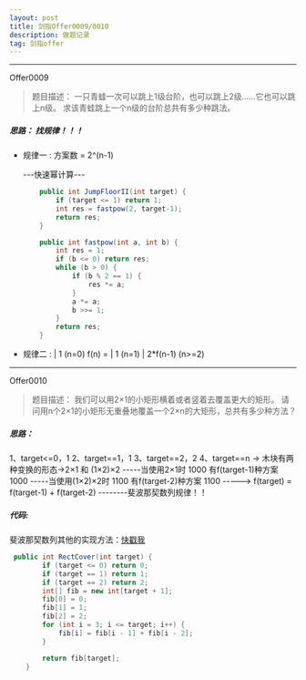 ```yaml
---
layout: post
title: 剑指Offer0009/0010
description: 做题记录
tag: 剑指offer
---
```


---



Offer0009

> 题目描述：
> 一只青蛙一次可以跳上1级台阶，也可以跳上2级……它也可以跳上n级。
> 求该青蛙跳上一个n级的台阶总共有多少种跳法。

##### 思路： 找规律！！！

* 规律一 :
  方案数 = 2^(n-1)

  ---快速幂计算---

  ```java
      public int JumpFloorII(int target) {
          if (target <= 1) return 1;
          int res = fastpow(2, target-1);
          return res;
      }
  
      public int fastpow(int a, int b) {
          int res = 1;
          if (b <= 0) return res;
          while (b > 0) {
              if (b % 2 == 1) {
                  res *= a;
              }
              a *= a;
              b >>= 1;
          }
          return res;
      }
  ```

  

* 规律二 :
                | 1            (n=0) 
  f(n)  =    | 1            (n=1)
                | 2*f(n-1)  (n>=2)



---

Offer0010

> 题目描述：
> 我们可以用2×1的小矩形横着或者竖着去覆盖更大的矩形。
> 请问用n个2×1的小矩形无重叠地覆盖一个2×n的大矩形，总共有多少种方法？

##### 思路：
1、target<=0，1
2、target==1，1
3、target==2，2
4、target==n ->
木块有两种变换的形态->2×1 和 (1×2)×2
-----当使用2×1时
1000   有f(target-1)种方案
1000
-----当使用(1×2)×2时
1100  有f(target-2)种方案
1100
----->  f(target) = f(target-1) + f(target-2)
--------斐波那契数列规律！！



##### 代码:

斐波那契数列其他的实现方法：[快戳我](https://mizhitian-xiaomi.github.io/2019/07/offer0007&8/)

```java
 public int RectCover(int target) {
        if (target <= 0) return 0;
        if (target == 1) return 1;
        if (target == 2) return 2;
        int[] fib = new int[target + 1];
        fib[0] = 0;
        fib[1] = 1;
        fib[2] = 2;
        for (int i = 3; i <= target; i++) {
            fib[i] = fib[i - 1] + fib[i - 2];
        }

        return fib[target];
    }
```

